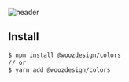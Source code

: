 ![header](https://capsule-render.vercel.app/api?type=rect&color=000&fontColor=fff&height=148&section=header&text=Wooz%20Design%20Colors&fontSize=52)

## Install

```bash
$ npm install @woozdesign/colors
// or
$ yarn add @woozdesign/colors
```
